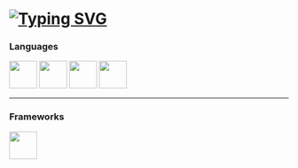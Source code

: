 # [![Typing SVG](https://readme-typing-svg.demolab.com/?lines=Antonio+Santese;Software+Developer)](https://git.io/typing-svg)

<!--
Typing Svg: https://github.com/DenverCoder1/readme-typing-svg
-->

### Languages
<div>
  <img src="https://upload.wikimedia.org/wikipedia/commons/6/6a/JavaScript-logo.png" style="width:50px; height:50px; display:inline-block;">
  <img src="https://upload.wikimedia.org/wikipedia/commons/f/f5/Typescript.svg" style="width:50px; height:50px; display:inline-block;">
  <img src="https://upload.wikimedia.org/wikipedia/commons/1/18/C_Programming_Language.svg" style="width:50px; height:50px; display:inline-block;">
  <img src="https://upload.wikimedia.org/wikipedia/commons/0/0d/C_Sharp_wordmark.svg" style="width:50px; height:50px; display:inline-block;">
</div>
<hr>

### Frameworks
<div>
  <img src="https://upload.wikimedia.org/wikipedia/commons/c/cf/Angular_full_color_logo.svg" style="width:50px; height:50px; display:inline-block;">
</div>
